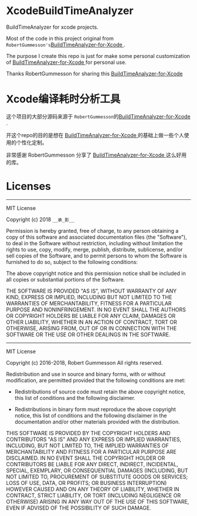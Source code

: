 # XcodeBuildTimeAnalyzer
BuildTimeAnalyzer for xcode projects.

Most of the code in this project original from `RobertGummesson's`[BuildTimeAnalyzer-for-Xcode
](https://github.com/RobertGummesson/BuildTimeAnalyzer-for-Xcode).

The purpose I create this repo is just for make some personal customization of  [BuildTimeAnalyzer-for-Xcode
](https://github.com/RobertGummesson/BuildTimeAnalyzer-for-Xcode)  for personal use.

Thanks RobertGummesson for sharing this [BuildTimeAnalyzer-for-Xcode
](https://github.com/RobertGummesson/BuildTimeAnalyzer-for-Xcode)


# Xcode编译耗时分析工具

这个项目的大部分源码来源于 `RobertGummesson`的[BuildTimeAnalyzer-for-Xcode
](https://github.com/RobertGummesson/BuildTimeAnalyzer-for-Xcode).

开这个repo的目的是想在 [BuildTimeAnalyzer-for-Xcode
](https://github.com/RobertGummesson/BuildTimeAnalyzer-for-Xcode) 的基础上做一些个人使用的个性化定制。

非常感谢 RobertGummesson 分享了 [BuildTimeAnalyzer-for-Xcode
](https://github.com/RobertGummesson/BuildTimeAnalyzer-for-Xcode) 这么好用的库。



# Licenses

---

MIT License

Copyright (c) 2018 `__承_影__`

Permission is hereby granted, free of charge, to any person obtaining a copy
of this software and associated documentation files (the "Software"), to deal
in the Software without restriction, including without limitation the rights
to use, copy, modify, merge, publish, distribute, sublicense, and/or sell
copies of the Software, and to permit persons to whom the Software is
furnished to do so, subject to the following conditions:

The above copyright notice and this permission notice shall be included in all
copies or substantial portions of the Software.

THE SOFTWARE IS PROVIDED "AS IS", WITHOUT WARRANTY OF ANY KIND, EXPRESS OR
IMPLIED, INCLUDING BUT NOT LIMITED TO THE WARRANTIES OF MERCHANTABILITY,
FITNESS FOR A PARTICULAR PURPOSE AND NONINFRINGEMENT. IN NO EVENT SHALL THE
AUTHORS OR COPYRIGHT HOLDERS BE LIABLE FOR ANY CLAIM, DAMAGES OR OTHER
LIABILITY, WHETHER IN AN ACTION OF CONTRACT, TORT OR OTHERWISE, ARISING FROM,
OUT OF OR IN CONNECTION WITH THE SOFTWARE OR THE USE OR OTHER DEALINGS IN THE
SOFTWARE.

---

MIT License

Copyright (c) 2016-2018, Robert Gummesson
All rights reserved.

Redistribution and use in source and binary forms, with or without
modification, are permitted provided that the following conditions are met:

* Redistributions of source code must retain the above copyright notice, this
  list of conditions and the following disclaimer.

* Redistributions in binary form must reproduce the above copyright notice,
  this list of conditions and the following disclaimer in the documentation
  and/or other materials provided with the distribution.

THIS SOFTWARE IS PROVIDED BY THE COPYRIGHT HOLDERS AND CONTRIBUTORS "AS IS" AND
ANY EXPRESS OR IMPLIED WARRANTIES, INCLUDING, BUT NOT LIMITED TO, THE IMPLIED
WARRANTIES OF MERCHANTABILITY AND FITNESS FOR A PARTICULAR PURPOSE ARE
DISCLAIMED. IN NO EVENT SHALL THE COPYRIGHT HOLDER OR CONTRIBUTORS BE LIABLE
FOR ANY DIRECT, INDIRECT, INCIDENTAL, SPECIAL, EXEMPLARY, OR CONSEQUENTIAL
DAMAGES (INCLUDING, BUT NOT LIMITED TO, PROCUREMENT OF SUBSTITUTE GOODS
OR SERVICES; LOSS OF USE, DATA, OR PROFITS; OR BUSINESS INTERRUPTION) HOWEVER
CAUSED AND ON ANY THEORY OF LIABILITY, WHETHER IN CONTRACT, STRICT LIABILITY,
OR TORT (INCLUDING NEGLIGENCE OR OTHERWISE) ARISING IN ANY WAY OUT OF THE USE
OF THIS SOFTWARE, EVEN IF ADVISED OF THE POSSIBILITY OF SUCH DAMAGE.